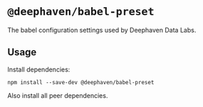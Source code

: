 # `@deephaven/babel-preset`

The babel configuration settings used by Deephaven Data Labs.

## Usage

Install dependencies:
```
npm install --save-dev @deephaven/babel-preset
```

Also install all peer dependencies.